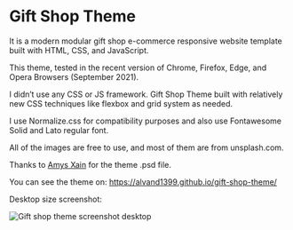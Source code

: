 # Gift Shop Theme

It is a modern modular gift shop e-commerce responsive website template built with HTML, CSS, and JavaScript.

This theme, tested in the recent version of Chrome, Firefox, Edge, and Opera Browsers (September 2021).

I didn’t use any CSS or JS framework. Gift Shop Theme built with relatively new CSS techniques like flexbox and grid system as needed.

I use Normalize.css for compatibility purposes and also use Fontawesome Solid and Lato regular font.

All of the images are free to use, and most of them are from unsplash.com.

Thanks to <a href="https://disqus.com/by/amysxain/" target="_blank">Amys Xain</a> for the theme .psd file.

You can see the theme on:
https://alvand1399.github.io/gift-shop-theme/

Desktop size screenshot:

<img src="https://alvand.dev/wp-content/uploads/2021/10/gift-shop-theme-screencapture-1.jpg" alt="Gift shop theme screenshot desktop">
